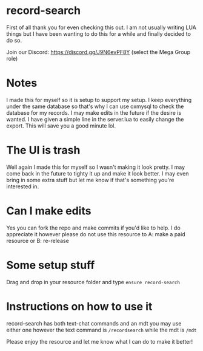 # record-search

First of all thank you for even checking this out. I am not usually writing LUA things but I have been wanting to do this for a while and finally decided to do so.

Join our Discord: https://discord.gg/J9N6evPF8Y (select the Mega Group role)

# Notes
I made this for myself so it is setup to support my setup. I keep everything under the same database so that's why I can use oxmysql to check the database for my records.
I may make edits in the future if the desire is wanted. I have given a simple line in the server.lua to easily change the export. This will save you a good minute lol.

# The UI is trash
Well again I made this for myself so I wasn't making it look pretty. I may come back in the future to tighty it up and make it look better. I may even bring in some extra stuff but let me know if that's something you're interested in.

# Can I make edits
Yes you can fork the repo and make commits if you'd like to help. I do appreciate it however please do not use this resource to A: make a paid resource or B: re-release

# Some setup stuff
Drag and drop in your resource folder and type `ensure record-search`

# Instructions on how to use it
record-search has both text-chat commands and an mdt you may use either one however the text command is `/recordsearch` while the mdt is `/mdt`

Please enjoy the resource and let me know what I can do to make it better!
